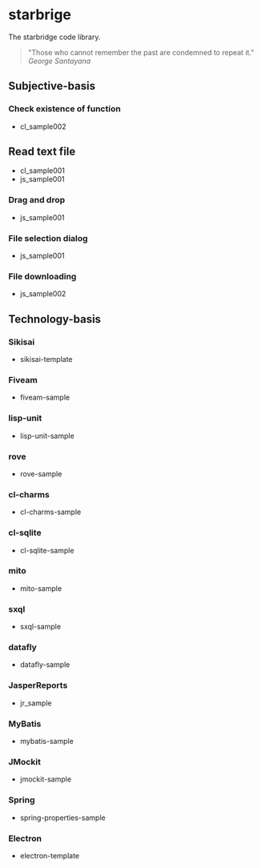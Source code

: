 # starbrige

The starbridge code library.

> "Those who cannot remember the past are condemned to repeat it."
> *George Santayana*



## Subjective-basis

### Check existence of function

- cl_sample002

## Read text file

- cl_sample001
- js_sample001

### Drag and drop

- js_sample001

### File selection dialog

- js_sample001

### File downloading

- js_sample002



## Technology-basis

### Sikisai

- sikisai-template

### Fiveam

- fiveam-sample

### lisp-unit

- lisp-unit-sample

### rove

- rove-sample

### cl-charms

- cl-charms-sample

### cl-sqlite

- cl-sqlite-sample

### mito

- mito-sample

### sxql

- sxql-sample

### datafly

- datafly-sample

### JasperReports

- jr_sample

### MyBatis

- mybatis-sample

### JMockit

- jmockit-sample

### Spring

- spring-properties-sample

### Electron

- electron-template

